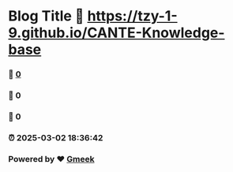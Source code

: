 # Blog Title :link: https://tzy-1-9.github.io/CANTE-Knowledge-base 
### :page_facing_up: [0](https://tzy-1-9.github.io/CANTE-Knowledge-base/tag.html) 
### :speech_balloon: 0 
### :hibiscus: 0 
### :alarm_clock: 2025-03-02 18:36:42 
### Powered by :heart: [Gmeek](https://github.com/Meekdai/Gmeek)
